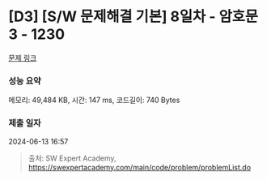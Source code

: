 # [D3] [S/W 문제해결 기본] 8일차 - 암호문3 - 1230 

[문제 링크](https://swexpertacademy.com/main/code/problem/problemDetail.do?contestProbId=AV14zIwqAHwCFAYD) 

### 성능 요약

메모리: 49,484 KB, 시간: 147 ms, 코드길이: 740 Bytes

### 제출 일자

2024-06-13 16:57



> 출처: SW Expert Academy, https://swexpertacademy.com/main/code/problem/problemList.do